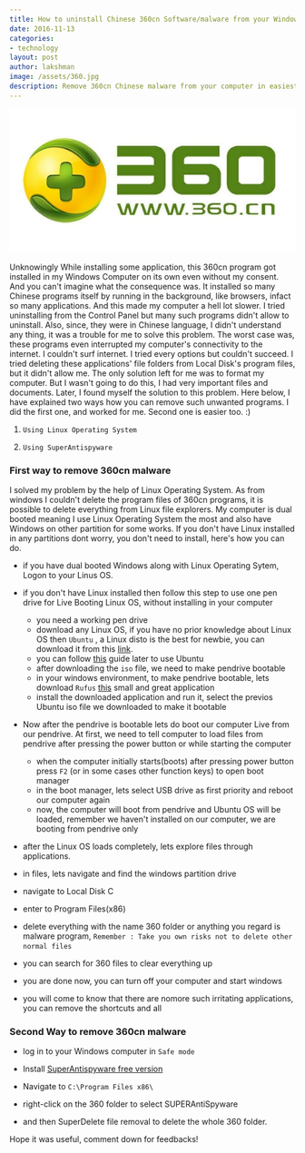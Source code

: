 ```yaml
---
title: How to uninstall Chinese 360cn Software/malware from your Windows Computer
date: 2016-11-13 
categories:
- technology
layout: post
author: lakshman
image: /assets/360.jpg
description: Remove 360cn Chinese malware from your computer in easiest manner
---
```


<img src="/assets/360.jpg"/> 

Unknowingly While installing some application, this 360cn program got installed in my Windows Computer on its own even without my consent. And you can't imagine what the consequence was. It installed so many Chinese programs itself by running in the background, like browsers, infact so many applications. And this made my computer a hell lot slower. I tried uninstalling from the Control Panel but many such programs didn't allow to uninstall. Also, since, they were in Chinese language, I didn't understand any thing, it was a trouble for me to solve this problem. The worst case was, these programs even interrupted my computer's connectivity to the internet. I couldn't surf internet. I tried every options but couldn't succeed. I tried deleting these applications' file folders from Local Disk's program files, but it didn't allow me. The only solution left for me was to format my computer. But I wasn't going to do this, I had very important files and documents.
Later, I found myself the solution to this problem.  Here below, I have explained two ways how you can remove such unwanted programs. I did the first one, and worked for me. Second one is easier too. :)

1) `Using Linux Operating System`

2) `Using SuperAntispyware`


<h3>First way to remove 360cn malware</h3>
I solved my problem by the help of Linux Operating System. As from windows I couldn't delete the program files of 360cn programs, it is possible to delete everything from Linux file explorers. My computer is dual booted meaning I use Linux Operating System the most and also have Windows on other partition for some works. If you don't have Linux installed in any partitions dont worry, you don't need to install, here's how you can do. 

* if you have dual booted Windows along with Linux Operating Sytem, Logon to your Linus OS.

* if you don't have Linux installed then follow this step to use one pen drive for Live Booting Linux OS, without installing in your computer
	 
	- you need a working pen drive 
	- download any Linux OS, if you have no prior knowledge about Linux OS then `Ubuntu` , a Linux disto is the best for newbie, you can download it from this [link](https://www.ubuntu.com/download/desktop).
	- you can follow [this](https://www.linux.com/learn/complete-beginners-guide-linux%20) guide later to use Ubuntu
	- after downloading the `iso` file, we need to make pendrive bootable
	- in your windows environment, to make pendrive bootable, lets download `Rufus` [this](https://rufus.akeo.ie/) small and great application
	- install the downloaded application and run it, select the previos Ubuntu iso file we downloaded to make it bootable

* Now after the pendrive is bootable lets do boot our computer Live from our pendrive. At first, we need to tell computer to load files from pendrive after pressing the power button or while starting the computer

	- when the computer initially starts(boots) after pressing power button press `F2` (or in some cases other function keys) to open boot manager
	- in the boot manager, lets select USB drive as first priority and reboot our computer again
	- now, the computer will boot from pendrive and Ubuntu OS will be loaded, remember we haven't installed on our computer, we are booting from pendrive only


* after the Linux OS loads completely, lets explore files through applications.

* in files, lets navigate and find the windows partition drive
* navigate to Local Disk C
* enter to Program Files(x86)
* delete everything with the name 360 folder or anything you regard is malware program, `Remember : Take you own risks not to delete other normal files`
* you can search for 360 files to clear everything up

* you are done now, you can turn off your computer and start windows
* you will come to know that there are nomore such irritating applications, you can remove the shortcuts and all



<h3>Second Way to remove 360cn malware </h3>

* log in to your Windows computer in `Safe mode`

* Install [SuperAntispyware free version](http://www.superantispyware.com/downloadfile.html?productid=SUPERANTISPYWAREFREE) 

* Navigate to `C:\Program Files x86\`

* right-click on the 360 folder to  select SUPERAntiSpyware 
* and then SuperDelete file removal to delete the whole 360 folder.


Hope it was useful, comment down for feedbacks!